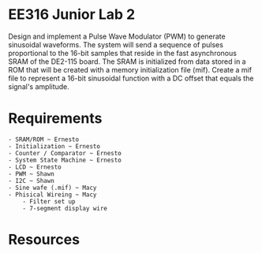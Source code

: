 # EE316 Junior Lab 2

Design and implement a Pulse Wave Modulator (PWM) to generate sinusoidal waveforms. The system will send a sequence of pulses proportional to the 16-bit samples that reside in the fast asynchronous SRAM of the DE2-115 board. The SRAM is initialized from data stored in a ROM that will be created with a memory initialization file (mif). Create a mif file to represent a 16-bit sinusoidal function with a DC offset that equals the signal's amplitude.

# Requirements
    - SRAM/ROM ~ Ernesto 
    - Initialization ~ Ernesto
    - Counter / Comparator ~ Ernesto 
    - System State Machine ~ Ernesto 
    - LCD ~ Ernesto
    - PWM ~ Shawn
    - I2C ~ Shawn
    - Sine wafe (.mif) ~ Macy
    - Phisical Wireing ~ Macy
        - Filter set up
        - 7-segment display wire

# Resources